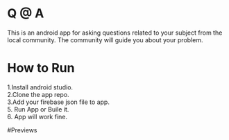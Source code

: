 # Q @ A
This is an android app for asking questions related to your subject from the local community. The community will guide you about your problem.
# How to Run
1.Install android studio.<br>
2.Clone the app repo.<br>
3.Add your firebase json file to app.<br>
5. Run App or Buile it.<br>
6. App will work fine.<br>

#Previews
